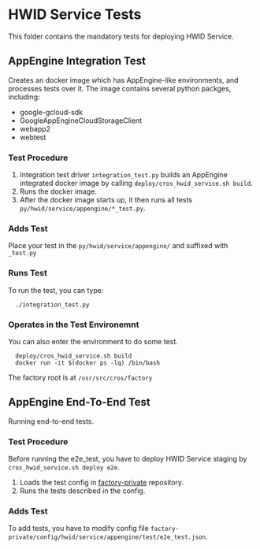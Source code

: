 # HWID Service Tests
This folder contains the mandatory tests for deploying HWID Service.


## AppEngine Integration Test
Creates an docker image which has AppEngine-like environments, and processes
tests over it. The image contains several python packges, including:
  - google-gcloud-sdk
  - GoogleAppEngineCloudStorageClient
  - webapp2
  - webtest

### Test Procedure
1. Integration test driver `integration_test.py` builds an AppEngine integrated
   docker image by calling `deploy/cros_hwid_service.sh build`.
2. Runs the docker image.
3. After the docker image starts up, it then runs all tests
  `py/hwid/service/appengine/*_test.py`.

### Adds Test
Place your test in the `py/hwid/service/appengine/` and suffixed with `_test.py`

### Runs Test
To run the test, you can type:
```
  ./integration_test.py
```


### Operates in the Test Environemnt
You can also enter the environment to do some test.
```
  deploy/cros_hwid_service.sh build
  docker run -it $(docker ps -lq) /bin/bash
```
The factory root is at `/usr/src/cros/factory`


## AppEngine End-To-End Test
Running end-to-end tests.

### Test Procedure
Before running the e2e\_test, you have to deploy HWID Service staging by
`cros_hwid_service.sh deploy e2e`.
1. Loads the test config in [factory-private][1] repository.
2. Runs the tests described in the config.

### Adds Test
To add tests, you have to modify config file
`factory-private/config/hwid/service/appengine/test/e2e_test.json`.

[1]: https://chrome-internal.googlesource.com/chromeos/platform/factory-private
